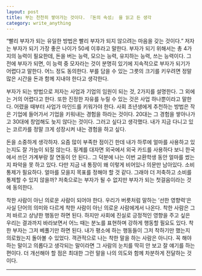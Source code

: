 ```yaml
---
layout: post
title: 부는 천천히 쌓아가는 것이다. 『돈의 속성』 을 읽고 든 생각
category: write_anything
---
```


“빨리 부자가 되는 유일한 방법은 빨리 부자가 되지 않으려는 마음을 갖는 것이다.” 저자는 부자가 되기 가장 좋은 나이가 50세 이후라고 말한다. 부자가 되기 위해서는 총 4가지의 능력이 필요한데, 돈을 버는 능력, 모으는 능력, 유지하는 능력, 쓰는 능력이다. 그전에 부자가 되면, 이 능력 중 모자라는 것이 분명히 있기에 지속적으로 부자가 되기가 어렵다고 말한다. 어느 정도 동의한다. 부를 담을 수 있는 그릇의 크기를 키우려면 정말 많은 시간을 돈과 함께 지내야 한다고 생각한다.

부자가 되는 방법으로 저자는 사업과 기업의 임원이 되는 것, 2가지를 설명한다. 그 외에는 거의 어렵다고 한다. 또한 진정한 자유를 누릴 수 있는 것은 사업 하나뿐이라고 말한다. 어렸을 때부터 사업가 마인드를 키워가야 한다. 사회 초년생에게 추천하는 방법은 작은 기업에 들어가서 기업을 키워내는 경험을 하라는 것이다. 20대는 그 경험을 쌓아나가고 30대에 창업해도 늦지 않다는 것이다. 그러고 싶다고 생각했다. 내가 지금 다니고 있는 코르카를 정말 크게 성장시켜 내는 경험을 하고 싶다.

돈을 소중하게 생각하자. 요즘 많이 부족한 점이긴 한데 내가 하루에 얼마를 사용하고 있는지도 잘 가늠이 되질 않는다. 핑계를 대자면 외국에서 외국 카드를 사용하다 보니 한국에서 쓰던 가계부랑 잘 연동이 안 된다.. 그 덕분에 나는 이번 교환학생 동안 얼마를 썼는지 파악을 못 하고 있다. 다만 지금 내 통장이 왜 이렇게 비어있나 의문만 남아있다. 소비 통제가 필요하다. 얼마를 모을지 목표를 정해야 할 것 같다. 그래야 더 저축하고 소비를 통제할 수 있지 않을까? 저축으로는 부자가 될 수 없지만 부자가 되는 첫걸음이라는 것에 동의한다.

착한 사람이 아닌 의로운 사람이 되어야 한다. 우리가 버릇처럼 말하는 ’선한 영향력‘은 사실 단어의 의미와 다르게 착한 사람이 아닌 의로운 사람에게서 나온다. 착한 사람은 그저 바르고 상냥한 행동만 하면 된다. 하지만 사회에 진실로 긍정적인 영향을 주고 싶은 우리는 결과까지 바라보면서 어느 때는 분노를 표현하며 강하게 행동할 필요도 있다. 착한 부자는 그저 베풀기만 하면 된다. 내가 평소에 하는 행동들이 그저 착하기만 했는지 의로웠는지 돌아볼 수 있었다. 객관적으로 나는 착한 말을 하는 사람은 아니다. 꼭 해야 하는 말이고 의롭다고 생각되는 말이라면 그 사람의 눈치를 딱히 안 보고 잘 얘기를 하는 편이다. 더 개선해야 할 점은 최대한 그런 말을 나의 의도와 함께 차분하게 전달하는 것이다.

- - -